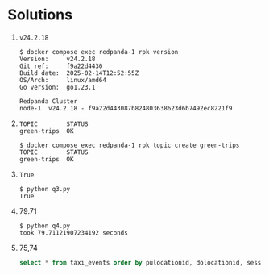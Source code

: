# Solutions

1. `v24.2.18`

    ```console
    $ docker compose exec redpanda-1 rpk version
    Version:     v24.2.18
    Git ref:     f9a22d4430
    Build date:  2025-02-14T12:52:55Z
    OS/Arch:     linux/amd64
    Go version:  go1.23.1

    Redpanda Cluster
    node-1  v24.2.18 - f9a22d443087b824803638623d6b7492ec8221f9

    ```

2. ```
   TOPIC        STATUS
   green-trips  OK
   ```

    ```console
    $ docker compose exec redpanda-1 rpk topic create green-trips
    TOPIC        STATUS
    green-trips  OK
    ```

3. `True`

    ```console
    $ python q3.py
    True
    ```

4. 79.71

    ```console
    $ python q4.py
    took 79.71121907234192 seconds
    ```

5. 75,74

    ```sql
    select * from taxi_events order by pulocationid, dolocationid, session_start;
    ```
